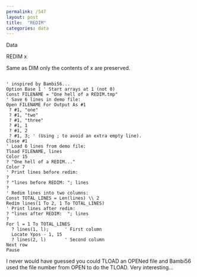 ```yaml
---
permalink: /547
layout: post
title:  "REDIM"
categories: data
---
```

Data

REDIM x

Same as DIM only the contents of x are preserved.

```

' inspired by Bambi56...
Option Base 1 ' Start arrays at 1 (not 0)
Const FILENAME = "One hell of a REDIM.tmp" 
' Save 6 lines in demo file:
Open FILENAME For Output As #1
 ? #1, "one"
 ? #1, "two"
 ? #1, "three"
 ? #1, 1
 ? #1, 2
 ? #1, 3; ' (Using ; to avoid an extra empty line).
Close #1
' Load 6 lines from demo file:
Tload FILENAME, lines
Color 15
? "One hell of a REDIM..."
Color 7
' Print lines before redim:
?
? "lines before REDIM: "; lines
?
' Redim lines into two columns:
Const TOTAL_LINES = Len(lines) \\ 2
Redim lines(1 To 2, 1 To TOTAL_LINES)
' Print lines after redim:
? "lines after REDIM:  "; lines
?
For l = 1 To TOTAL_LINES
  ? lines(1, l);      ' First column
  Locate Ypos - 1, 15 
  ? lines(2, l)       ' Second column
Next row
Pause

```

I never would have guessed you could TLOAD an OPENed file and Bambi56 used the file number from OPEN to do the TLOAD.
Very interesting...
